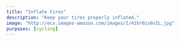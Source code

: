 ```yaml
---
title: "Inflate tires"
description: "Keep your tires properly inflated."
image: "http://ecx.images-amazon.com/images/I/41hrOis8xIL.jpg"
purposes: [cycling]
---
```

